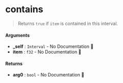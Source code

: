 # contains

>  Returns `true` if `item` is contained in this interval.

#### Arguments

- **\_self** : `Interval` \- No Documentation 🚧
- **item** : `f32` \- No Documentation 🚧

#### Returns

- **arg0** : `bool` \- No Documentation 🚧
